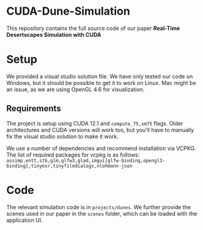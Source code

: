 # CUDA-Dune-Simulation
This repository contains the full source code of our paper **Real-Time Desertscapes Simulation with CUDA**

# Setup
We provided a visual studio solution file. We have only tested our code on Windows, but it should be possible to get it to work on Linux. Mac might be an issue, as we are using OpenGL 4.6 for visualization.
## Requirements
The project is setup using CUDA 12.1 and `compute_75,sm75` flags. Older architectures and CUDA versions will work too, but you'll have to manually fix the visual studio solution to make it work.

We use a number of dependencies and recommend installation via VCPKG. The list of required packages for vcpkg is as follows:
`assimp,entt,stb,glm,glfw3,glad,imgui[glfw-binding,opengl3-binding],tinyexr,tinyfiledialogs,nlohmann-json`

# Code
The relevant simulation code is in `projects/dunes`. We further provide the scenes used in our paper in the `scenes` folder, which can be loaded with the application UI.
